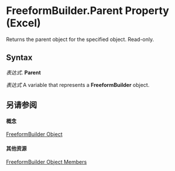 
# FreeformBuilder.Parent Property (Excel)

Returns the parent object for the specified object. Read-only.


## Syntax

 _表达式_. **Parent**

 _表达式_ A variable that represents a **FreeformBuilder** object.


## 另请参阅


#### 概念


[FreeformBuilder Object](91c779ac-69bc-3b68-8ecb-1f9cc8e5b20e.md)
#### 其他资源


[FreeformBuilder Object Members](http://msdn.microsoft.com/library/025d724f-3984-eaa3-751b-2e6814d3499f%28Office.15%29.aspx)